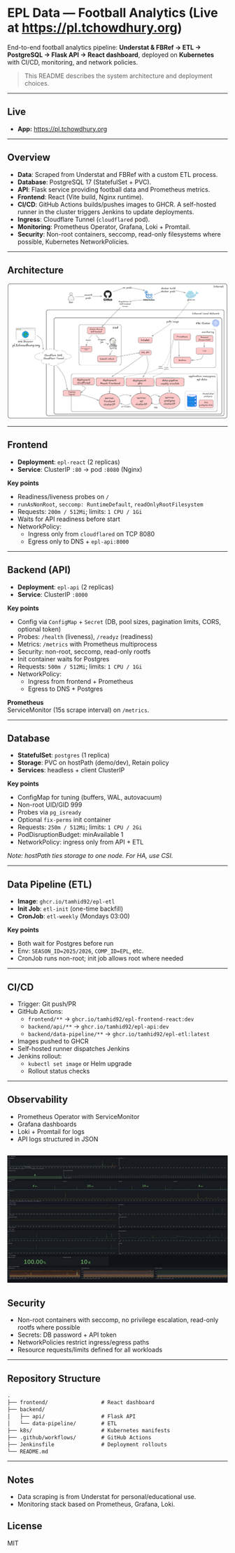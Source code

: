 # EPL Data — Football Analytics (Live at https://pl.tchowdhury.org)

End-to-end football analytics pipeline: **Understat & FBRef → ETL → PostgreSQL → Flask API → React dashboard**, deployed on **Kubernetes** with CI/CD, monitoring, and network policies.

> This README describes the system architecture and deployment choices.

---

## Live
- **App:** https://pl.tchowdhury.org

---

## Overview

- **Data**: Scraped from Understat and FBRef with a custom ETL process.
- **Database**: PostgreSQL 17 (StatefulSet + PVC).
- **API**: Flask service providing football data and Prometheus metrics.
- **Frontend**: React (Vite build, Nginx runtime).
- **CI/CD**: GitHub Actions builds/pushes images to GHCR. A self-hosted runner in the cluster triggers Jenkins to update deployments.
- **Ingress**: Cloudflare Tunnel (`cloudflared` pod).
- **Monitoring**: Prometheus Operator, Grafana, Loki + Promtail.
- **Security**: Non-root containers, seccomp, read-only filesystems where possible, Kubernetes NetworkPolicies.

---

## Architecture

![Application Architecture](./screenshots/infra-diagram.png)

---

## Frontend

- **Deployment**: `epl-react` (2 replicas)  
- **Service**: ClusterIP `:80` → pod `:8080` (Nginx)

**Key points**
- Readiness/liveness probes on `/`
- `runAsNonRoot`, `seccomp: RuntimeDefault`, `readOnlyRootFilesystem`
- Requests: `200m / 512Mi`; limits: `1 CPU / 1Gi`
- Waits for API readiness before start
- NetworkPolicy:
  - Ingress only from `cloudflared` on TCP 8080
  - Egress only to DNS + `epl-api:8000`

---

## Backend (API)

- **Deployment**: `epl-api` (2 replicas)  
- **Service**: ClusterIP `:8000`

**Key points**
- Config via `ConfigMap` + `Secret` (DB, pool sizes, pagination limits, CORS, optional token)
- Probes: `/health` (liveness), `/readyz` (readiness)
- Metrics: `/metrics` with Prometheus multiprocess
- Security: non-root, seccomp, read-only rootfs
- Init container waits for Postgres
- Requests: `500m / 512Mi`; limits: `1 CPU / 1Gi`
- NetworkPolicy:
  - Ingress from frontend + Prometheus
  - Egress to DNS + Postgres

**Prometheus**  
ServiceMonitor (15s scrape interval) on `/metrics`.

---

## Database

- **StatefulSet**: `postgres` (1 replica)  
- **Storage**: PVC on hostPath (demo/dev), Retain policy  
- **Services**: headless + client ClusterIP

**Key points**
- ConfigMap for tuning (buffers, WAL, autovacuum)
- Non-root UID/GID 999
- Probes via `pg_isready`
- Optional `fix-perms` init container
- Requests: `250m / 512Mi`; limits: `1 CPU / 2Gi`
- PodDisruptionBudget: minAvailable 1
- NetworkPolicy: ingress only from API + ETL

*Note: hostPath ties storage to one node. For HA, use CSI.*

---

## Data Pipeline (ETL)

- **Image**: `ghcr.io/tamhid92/epl-etl`  
- **Init Job**: `etl-init` (one-time backfill)  
- **CronJob**: `etl-weekly` (Mondays 03:00)

**Key points**
- Both wait for Postgres before run
- Env: `SEASON_ID=2025/2026`, `COMP_ID=EPL`, etc.
- CronJob runs non-root; init job allows root where needed

---

## CI/CD

- Trigger: Git push/PR  
- GitHub Actions:
  - `frontend/**` → `ghcr.io/tamhid92/epl-frontend-react:dev`
  - `backend/api/**` → `ghcr.io/tamhid92/epl-api:dev`
  - `backend/data-pipeline/**` → `ghcr.io/tamhid92/epl-etl:latest`
- Images pushed to GHCR
- Self-hosted runner dispatches Jenkins
- Jenkins rollout:
  - `kubectl set image` or Helm upgrade
  - Rollout status checks

---

## Observability

- Prometheus Operator with ServiceMonitor
- Grafana dashboards
- Loki + Promtail for logs
- API logs structured in JSON

![Grafana Dashboard](./screenshots/grafana.png)
---

## Security

- Non-root containers with seccomp, no privilege escalation, read-only rootfs where possible
- Secrets: DB password + API token
- NetworkPolicies restrict ingress/egress paths
- Resource requests/limits defined for all workloads

---

## Repository Structure

```
.
├── frontend/                 # React dashboard
├── backend/
│   ├── api/                  # Flask API
│   └── data-pipeline/        # ETL
├── k8s/                      # Kubernetes manifests
├── .github/workflows/        # GitHub Actions
├── Jenkinsfile               # Deployment rollouts
└── README.md
```

---

## Notes

- Data scraping is from Understat for personal/educational use.
- Monitoring stack based on Prometheus, Grafana, Loki.

## License

MIT
